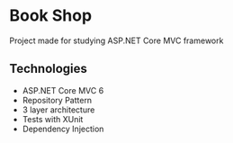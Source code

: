 # Book Shop
Project made for studying ASP.NET Core MVC framework

## Technologies
* ASP.NET Core MVC 6
* Repository Pattern
* 3 layer architecture
* Tests with XUnit
* Dependency Injection
